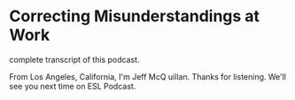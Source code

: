# Correcting Misunderstandings at Work

complete transcript of this podcast.

From Los Angeles, California, I'm Jeff McQ uillan.  Thanks for listening.  We'll see you next time on ESL Podcast.



